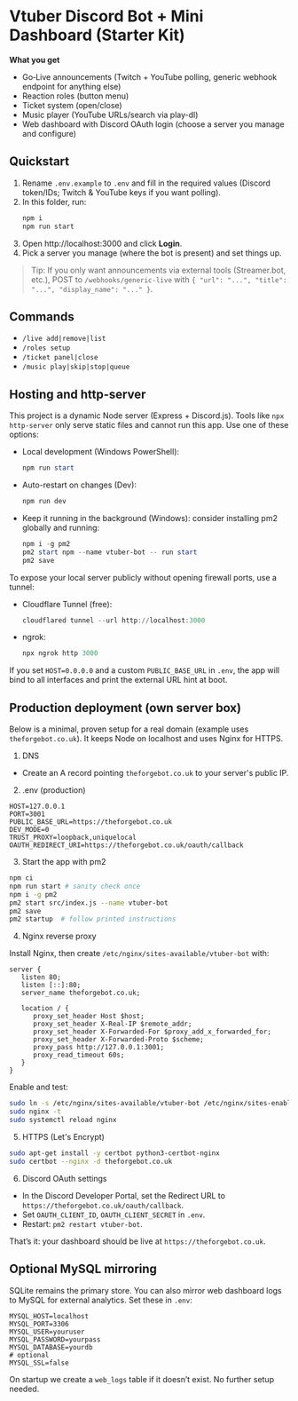# Vtuber Discord Bot + Mini Dashboard (Starter Kit)

**What you get**
- Go‑Live announcements (Twitch + YouTube polling, generic webhook endpoint for anything else)
- Reaction roles (button menu)
- Ticket system (open/close)
- Music player (YouTube URLs/search via play-dl)
- Web dashboard with Discord OAuth login (choose a server you manage and configure)

## Quickstart
1. Rename `.env.example` to `.env` and fill in the required values (Discord token/IDs; Twitch & YouTube keys if you want polling).
2. In this folder, run:
   ```bash
   npm i
   npm run start
   ```
3. Open http://localhost:3000 and click **Login**.
4. Pick a server you manage (where the bot is present) and set things up.

> Tip: If you only want announcements via external tools (Streamer.bot, etc.), POST to `/webhooks/generic-live` with `{ "url": "...", "title": "...", "display_name": "..." }`.

## Commands
- `/live add|remove|list`
- `/roles setup`
- `/ticket panel|close`
- `/music play|skip|stop|queue`

## Hosting and http-server

This project is a dynamic Node server (Express + Discord.js). Tools like `npx http-server` only serve static files and cannot run this app. Use one of these options:

- Local development (Windows PowerShell):
   ```powershell
   npm run start
   ```
- Auto-restart on changes (Dev):
   ```powershell
   npm run dev
   ```
- Keep it running in the background (Windows): consider installing pm2 globally and running:
   ```powershell
   npm i -g pm2
   pm2 start npm --name vtuber-bot -- run start
   pm2 save
   ```

To expose your local server publicly without opening firewall ports, use a tunnel:

- Cloudflare Tunnel (free):
   ```powershell
   cloudflared tunnel --url http://localhost:3000
   ```
- ngrok:
   ```powershell
   npx ngrok http 3000
   ```

If you set `HOST=0.0.0.0` and a custom `PUBLIC_BASE_URL` in `.env`, the app will bind to all interfaces and print the external URL hint at boot.

## Production deployment (own server box)

Below is a minimal, proven setup for a real domain (example uses `theforgebot.co.uk`). It keeps Node on localhost and uses Nginx for HTTPS.

1) DNS

- Create an A record pointing `theforgebot.co.uk` to your server's public IP.

2) .env (production)

```
HOST=127.0.0.1
PORT=3001
PUBLIC_BASE_URL=https://theforgebot.co.uk
DEV_MODE=0
TRUST_PROXY=loopback,uniquelocal
OAUTH_REDIRECT_URI=https://theforgebot.co.uk/oauth/callback
```

3) Start the app with pm2

```bash
npm ci
npm run start # sanity check once
npm i -g pm2
pm2 start src/index.js --name vtuber-bot
pm2 save
pm2 startup  # follow printed instructions
```

4) Nginx reverse proxy

Install Nginx, then create `/etc/nginx/sites-available/vtuber-bot` with:

```
server {
   listen 80;
   listen [::]:80;
   server_name theforgebot.co.uk;

   location / {
      proxy_set_header Host $host;
      proxy_set_header X-Real-IP $remote_addr;
      proxy_set_header X-Forwarded-For $proxy_add_x_forwarded_for;
      proxy_set_header X-Forwarded-Proto $scheme;
      proxy_pass http://127.0.0.1:3001;
      proxy_read_timeout 60s;
   }
}
```

Enable and test:

```bash
sudo ln -s /etc/nginx/sites-available/vtuber-bot /etc/nginx/sites-enabled/vtuber-bot
sudo nginx -t
sudo systemctl reload nginx
```

5) HTTPS (Let's Encrypt)

```bash
sudo apt-get install -y certbot python3-certbot-nginx
sudo certbot --nginx -d theforgebot.co.uk
```

6) Discord OAuth settings

- In the Discord Developer Portal, set the Redirect URL to `https://theforgebot.co.uk/oauth/callback`.
- Set `OAUTH_CLIENT_ID`, `OAUTH_CLIENT_SECRET` in `.env`.
- Restart: `pm2 restart vtuber-bot`.

That’s it: your dashboard should be live at `https://theforgebot.co.uk`.

## Optional MySQL mirroring

SQLite remains the primary store. You can also mirror web dashboard logs to MySQL for external analytics. Set these in `.env`:

```
MYSQL_HOST=localhost
MYSQL_PORT=3306
MYSQL_USER=youruser
MYSQL_PASSWORD=yourpass
MYSQL_DATABASE=yourdb
# optional
MYSQL_SSL=false
```

On startup we create a `web_logs` table if it doesn’t exist. No further setup needed.
